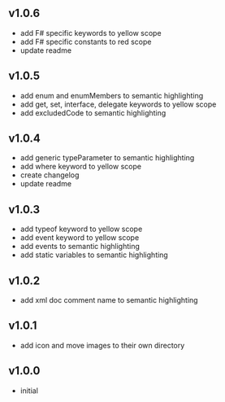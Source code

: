 ## v1.0.6
* add F# specific keywords to yellow scope
* add F# specific constants to red scope
* update readme
## v1.0.5
* add enum and enumMembers to semantic highlighting
* add get, set, interface, delegate keywords to yellow scope
* add excludedCode to semantic highlighting
## v1.0.4
* add generic typeParameter to semantic highlighting
* add where keyword to yellow scope
* create changelog
* update readme
## v1.0.3
* add typeof keyword to yellow scope
* add event keyword to yellow scope
* add events to semantic highlighting
* add static variables to semantic highlighting
## v1.0.2
* add xml doc comment name to semantic highlighting
## v1.0.1
* add icon and move images to their own directory
## v1.0.0
* initial
